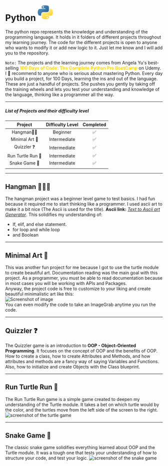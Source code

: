 # Python <img alt="Python logo" height="50" src="images/python_logo.svg.png" width="50"/>

The python repo represents the knowledge and understanding of the programming language. 
It holds in it folders of different projects throughout my learning journey.
The code for the different projects is open to anyone who wants to modify it or add new logic to it.
Just let me know and I will add you to the repository.

```Note:``` The projects and the learning journey comes from Angela Yu's best-selling <span style="color: gold; font-weight: bold">100 
Days of Code: The Complete Python Pro BootCamp</span> on Udemy.
I 💯 recommend to anyone who is serious about mastering Python.
Every day you build a project, for 100 Days, learning the ins and out of the language.
These are just a handful of projects.
She pushes you gently by taking off the training wheels and lets you test your understanding and 
knowledge of the language, thinking like a programmer all the way.

___

##### List of Projects and their difficulty level
|      Project      | Difficulty Level | Completed |
|:-----------------:|:----------------:|:---------:|
|   Hangman🧍🏽‍    |     Beginner     |     ✅     |
|  Minimal Art 🎨   |   Intermediate   |     ✅     |
|    Quizzler ❓     |   Intermediate   |     ✅     |
| Run Turtle Run 🐢 |   Intermediate   |     ✅     |
|   Snake Game 🐍   |   Intermediate   |     ✅     |
|                   |                  |           |

___

## Hangman 🧍🏽‍♂️
The hangman project was a beginner level game to test basics.
I had fun because it required me to start thinking like a programmer.
I used ascii art to make it a bit nice (The Ascii is used for the title).
**Ascii link:** [_Text to Ascii art Generator_](http://www.patorjk.com/software/taag/#p=display&f=ANSI%20Shadow&t=>As).
This solidifies my understanding of:  
* If, elif, and else statement.
* for loop and while loop
* and Boolean
___
## Minimal Art 🎨
This was another fun project for me because I got to use the turtle module
to create beautiful art. Documentation reading was the main goal with this project.
As a programmer, you must be able to read documentation because in most cases 
you will be working with APIs and Packages.   
Anyway, the project code is free to customize to your liking and create beautiful 
minimalistic art like this:  
![Screenshot of image](minimal_art/minimal_art.png)  
You can even modify the code to take an ImageGrab anytime you run the code.
___
## Quizzler ❓
The Quizzler game is an introduction to **OOP - Object-Oriented Programming**.
It focuses on the concept of OOP and the benefits of OOP. How to create a class,
how to create Attributes and Methods, and how attributes and methods are a fancy 
way of saying Variables and Functions. Also, how to initialize and create Objects with 
the Class blueprint.
___
## Run Turtle Run 🐢
The Run Turtle Run game is a simple game created to deepen my understanding of the Turtle
module.
It takes a bet on which turtle would by the color, and the turtles move from the left 
side of the screen to the right.
![screenshot of the turtle game](images/turtle.webp)
___
## Snake Game 🐍
The classic snake game solidifies everything learned about OOP and the Turtle module. It was a tough one
 that tests your understanding of how to structure your code, and test your logic.
![screenshot of the snake game](images/snake.webp)
